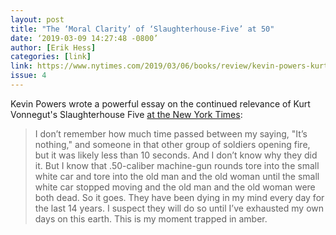```yaml
---
layout: post
title: "The ‘Moral Clarity’ of ‘Slaughterhouse-Five’ at 50"
date: ‘2019-03-09 14:27:48 -0800’
author: [Erik Hess]
categories: [link]
link: https://www.nytimes.com/2019/03/06/books/review/kevin-powers-kurt-vonnegut-slaughterhouse-five.html
issue: 4
---
```

Kevin Powers wrote a powerful essay on the continued relevance of Kurt Vonnegut's Slaughterhouse Five [at the New York Times](https://www.nytimes.com/2019/03/06/books/review/kevin-powers-kurt-vonnegut-slaughterhouse-five.html):

> I don’t remember how much time passed between my saying, "It’s nothing," and someone in that other group of soldiers opening fire, but it was likely less than 10 seconds. And I don’t know why they did it. But I know that .50-caliber machine-gun rounds tore into the small white car and tore into the old man and the old woman until the small white car stopped moving and the old man and the old woman were both dead. So it goes. They have been dying in my mind every day for the last 14 years. I suspect they will do so until I’ve exhausted my own days on this earth. This is my moment trapped in amber.